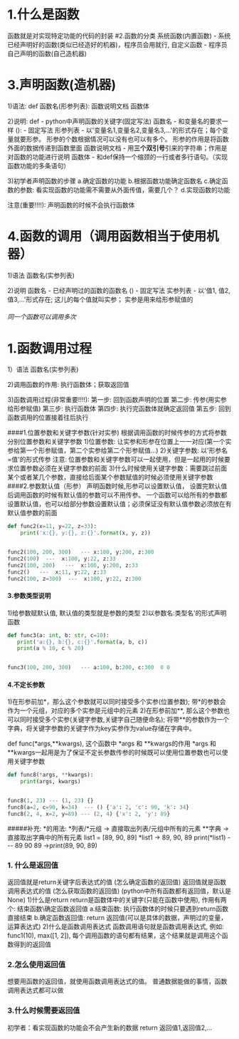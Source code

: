 # 1.什么是函数
函数就是对实现特定功能的代码的封装
#2.函数的分类
系统函数(内置函数)  - 系统已经声明好的函数(类似已经造好的机器)，程序员会用就行,
自定义函数 - 程序员自己声明的函数(自己造机器)
# 3.声明函数(造机器)
1)语法:
def 函数名(形参列表):
    函数说明文档
    函数体
    
2)说明:
def  -  python中声明函数的关键字(固定写法)
函数名  -  和变量名的要求一样
():   -  固定写法
形参列表  -  以'变量名1,变量名2,变量名3,...'的形式存在；每个变量就要形参。
            形参的个数根据情况可以没有也可以有多个。
            形参的作用是将函数外面的数据传递到函数里面
函数说明文档  -  用**三个双引号**引来的字符串；作用是对函数的功能进行说明
函数体   -  和def保持一个缩颈的一行或者多行语句。（实现函数功能的多条语句）

3)初学者声明函数的步骤
a.确定函数的功能
b.根据函数功能确定函数名
c.确定函数的参数: 看实现函数的功能需不需要从外面传值，需要几个？
d.实现函数的功能

注意(重要!!!!):  声明函数的时候不会执行函数体
# 4.函数的调用（调用函数相当于使用机器）
1)语法
函数名(实参列表)

2)说明
函数名  -  已经声明过的函数的函数名
()  -  固定写法
实参列表  -  以'值1, 值2, 值3,...'形式存在; 这儿的每个值就叫实参；
            实参是用来给形参赋值的
###### 同一个函数可以调用多次
# 1.函数调用过程
1）语法
函数名(实参列表)

2)调用函数的作用: 执行函数体；获取返回值

3)函数调用过程(非常重要!!!!):
第一步: 回到函数声明的位置
第二步: 传参(用实参给形参赋值)
第三步: 执行函数体
第四步: 执行完函数体就确定返回值
第五步: 回到函数调用的位置接着往后执行 

####1.位置参数和关键字参数(针对实参)
根据调用函数的时候传参的方式将参数分别位置参数和关键字参数
1)位置参数: 让实参和形参在位置上一一对应(第一个实参给第一个形参赋值，第二个实参给第二个形参赋值...)
2)关键字参数: 以'形参名=值'的形式传参
注意: 位置参数和关键字参数可以一起使用，但是一起用的时候要求位置参数必须在关键字参数的前面
3)什么时候使用关键字参数：需要跳过前面某个或者某几个参数，直接给后面某个参数赋值的时候必须使用关键字参数
####2.参数默认值（形参）
声明函数时候,形参可以设置默认值， 设置完默认值后调用函数的时候有默认值的参数可以不用传参。
一个函数可以给所有的参数都设置默认值，也可以给部分参数设置默认值；必须保证没有默认值参数必须放在有默认值参数的前面
```python
def func2(x=11, y=22, z=33):
    print('x:{}, y:{}, z:{}'.format(x, y, z))


func2(100, 200, 300)   --- x:100, y:200, z:300
func2(100)  ---  x:100, y:22, z:33
func2(100, 200)   ---  x:100, y:200, z:33
func2()   ---  x:11, y:22, z:33
func2(100, z=300)  ---  x:100, y:22, z:300
```
#### 3.参数类型说明
1)给参数赋默认值, 默认值的类型就是参数的类型
2)以参数名:类型名'的形式声明函数
 ```python
def func3(a: int, b: str, c=10):
    print('a:{}, b:{}, c:{}'.format(a, b, c))
    print(a % 10, c % 20)


func3(100, 200, 300)   --- a:100, b:200, c:300  0 0
```
#### 4.不定长参数
1)在形参前加*，那么这个参数就可以同时接受多个实参(位置参数); 带*的参数会作为一个元组，对应的多个实参是元组中的元素
2)在形参前加**, 那么这个参数也可以同时接受多个实参(关键字参数,关键字自己随便命名);
  将带**的参数作为一个字典，将关键字参数的关键字作为key实参作为value存储在字典中。
  
def func(*args,**kwargs), 这个函数中 *args 和 **kwargs的作用
 *args 和 **kwargs一起用是为了保证不定长参数传参的时候既可以使用位置参数也可以使用关键字参数
```python
def func8(*args, **kwargs):
    print(args, kwargs)


func8(1, 23) --- (1, 23) {}
func8(a=2, c=90, k=34)  --- () {'a': 2, 'c': 90, 'k': 34}
func8(2, 4, x=2, y=89) --- (2, 4) {'x': 2, 'y': 89}
```
#####补充: *的用法: *列表/*元组  -> 直接取出列表/元组中所有的元素
                     **字典  -> 直接取出字典中的所有元素
list1 = [89, 90, 89]
*list1  -> 89, 90, 89
print(*list1)   --- 89 90 89 ->print(89, 90, 89)

### 1. 什么是返回值
返回值就是return关键字后表达式的值 (怎么确定函数的返回值)
返回值就是函数调用表达式的值 (怎么获取函数的返回值)
(python中所有函数都有返回值，默认是None)
1)什么是return
return是函数体中的关键字(只能在函数中使用), 作用有两个: 结束函数\确定函数返回值
a.结束函数: 执行函数体的时候只要遇到return函数直接结束
b.确定函数返回值: return 返回值(可以是具体的数据，声明过的变量，运算表达式)
2)什么是函数调用表达式
函数调用语句就是函数调用表达式, 例如: func1(10), max([1, 2]),
每个调用函数的语句都有结果，这个结果就是调用这个函数得到的返回值
### 2.怎么使用返回值
想要用函数的返回值，就使用函数调用表达式的值。
普通数据能做的事情，函数调用表达式都可以做
### 3.什么时候需要返回值
初学者：看实现函数的功能会不会产生新的数据
return 返回值1,返回值2,...
